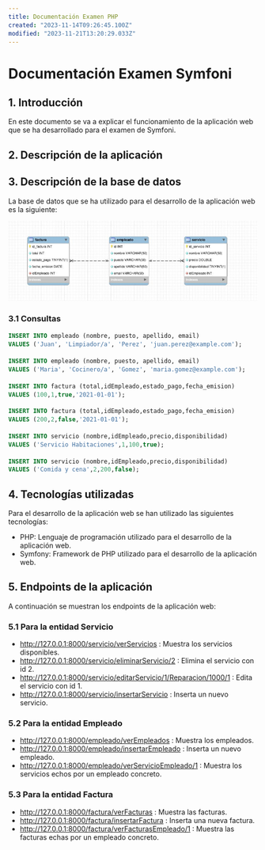 ```yaml
---
title: Documentación Examen PHP
created: "2023-11-14T09:26:45.100Z"
modified: "2023-11-21T13:20:29.033Z"
---
```


# Documentación Examen Symfoni

[//]: # "version: 1.0"
[//]: # "author: Manuel Ibáñez"
[//]: # "date: 2024-01-22"

## 1. Introducción

En este documento se va a explicar el funcionamiento de la aplicación web que se ha desarrollado para el examen de Symfoni.

## 2. Descripción de la aplicación

## 3. Descripción de la base de datos

La base de datos que se ha utilizado para el desarrollo de la aplicación web es la siguiente:

![Base de datos](assets/BBDD.jpeg)

### 3.1 Consultas

```sql
INSERT INTO empleado (nombre, puesto, apellido, email)
VALUES ('Juan', 'Limpiador/a', 'Perez', 'juan.perez@example.com');

INSERT INTO empleado (nombre, puesto, apellido, email)
VALUES ('Maria', 'Cocinero/a', 'Gomez', 'maria.gomez@example.com');

INSERT INTO factura (total,idEmpleado,estado_pago,fecha_emision)
VALUES (100,1,true,'2021-01-01');

INSERT INTO factura (total,idEmpleado,estado_pago,fecha_emision)
VALUES (200,2,false,'2021-01-01');

INSERT INTO servicio (nombre,idEmpleado,precio,disponibilidad)
VALUES ('Servicio Habitaciones',1,100,true);

INSERT INTO servicio (nombre,idEmpleado,precio,disponibilidad)
VALUES ('Comida y cena',2,200,false);

```

## 4. Tecnologías utilizadas

Para el desarrollo de la aplicación web se han utilizado las siguientes tecnologías:

- PHP: Lenguaje de programación utilizado para el desarrollo de la aplicación web.
- Symfony: Framework de PHP utilizado para el desarrollo de la aplicación web.

## 5. Endpoints de la aplicación

A continuación se muestran los endpoints de la aplicación web:

### 5.1 Para la entidad Servicio

- http://127.0.0.1:8000/servicio/verServicios : Muestra los servicios disponibles.
- http://127.0.0.1:8000/servicio/eliminarServicio/2 : Elimina el servicio con id 2.
- http://127.0.0.1:8000/servicio/editarServicio/1/Reparacion/1000/1 : Edita el servicio con id 1.
- http://127.0.0.1:8000/servicio/insertarServicio : Inserta un nuevo servicio.

### 5.2 Para la entidad Empleado

- http://127.0.0.1:8000/empleado/verEmpleados : Muestra los empleados.
- http://127.0.0.1:8000/empleado/insertarEmpleado : Inserta un nuevo empleado.
- http://127.0.0.1:8000/empleado/verServicioEmpleado/1 : Muestra los servicios echos por un empleado concreto.

### 5.3 Para la entidad Factura

- http://127.0.0.1:8000/factura/verFacturas : Muestra las facturas.
- http://127.0.0.1:8000/factura/insertarFactura : Inserta una nueva factura.
- http://127.0.0.1:8000/factura/verFacturasEmpleado/1 : Muestra las facturas echas por un empleado concreto.
